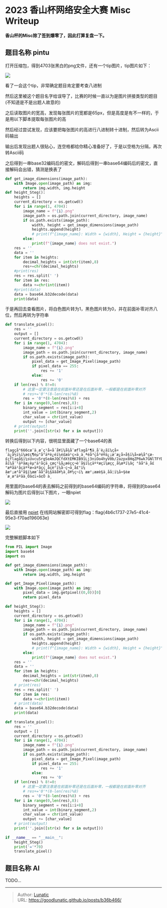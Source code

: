 # 2023 香山杯网络安全大赛 Misc Writeup

**香山杯的Misc除了签到爆零了，因此打算复盘一下。**
<!--more-->
## 题目名称 pintu
打开压缩包，得到4703张黑白的png文件，还有一个tip图片，tip图片如下：

![](imgs/image-20241018140223568.png)

看了一会这个tip，非常确定题目肯定要考查八进制

然后这里被这个题目名字给误导了，比赛的时候一直以为是图片拼接类型的题目(不知道是不是出题人故意的)

之后读取图片的宽高，发现每张图片的宽都是65px，但是高度是有不一样的，于是用以下脚本提取每张图片的高

然后经过尝试发现，应该要把每张图片的高进行八进制转十进制，然后转为Ascii码输出

输出后发现出题人很贴心，连空格都给你精心准备好了，于是以空格为分隔，再次转Ascii码

之后得到一串base32编码后的密文，解码后得到一串base64编码后的密文，直接解码会出错，猜测是换表了

```python
def get_image_dimensions(image_path):
    with Image.open(image_path) as img:
        return img.width, img.height
def height_Steg():
    heights = []
    current_directory = os.getcwd()
    for i in range(1, 4704):
        image_name = f"{i}.png"
        image_path = os.path.join(current_directory, image_name)
        if os.path.exists(image_path):
            width, height = get_image_dimensions(image_path)
            heights.append(height)
            # print(f"{image_name}: Width = {width}, Height = {height}")
        else:
            print(f"{image_name} does not exist.")
    res = ''
    data = ''
    for item in heights:
        decimal_heights = int(str(item),8)
        res+=chr(decimal_heights)
    #print(res)
    res = res.split(' ')
    for item in res:
        data +=chr(int(item))
    #print(data)
    data = base64.b32decode(data)
    print(data)
```

于是再回去查看图片，将白色图片转为1，黑色图片转为0，并在前面补零对齐八位，然后再转为字符串

```python
def translate_pixel():
    res = ''
    output = []
    current_directory = os.getcwd()
    for i in range(1, 4704):
        image_name = f"{i}.png"
        image_path = os.path.join(current_directory, image_name)
        if os.path.exists(image_path):
            pixel_data = get_Image_Pixel(image_path)
            if pixel_data == 255:
                res += '1'
            else:
                res += '0'
    if len(res) % 8!=0:
        # 这里一定要注意是在前面补零还是在后面补零，一般都是在前面补零对齐
        # res+='0'*(8-len(res)%8)
        res = '0'*(8-len(res)%8) + res
    for i in range(0,len(res),8):
        binary_segment = res[i:i+8]
        int_value = int(binary_segment,2)
        char_value = chr(int_value)
        output += [char_value]
    # print(output)
    print(''.join([str(x) for x in output]))
```

转换后得到以下内容，很明显里面藏了一个base64的表

```shell
flagçå°666cæ¯ä¸æ¯ç¹å«å´å¥ï¼å¾å¯æflagå¹¶ä¸å¨è¿ãï¼çå¤´ä¿å½ï¼ï¼æ¢ç¶èµ°å°äºè¿éï¼é£æä¹ç»ä¸ä¸ªéå³çå³é®ä¿¡æ¯æ¿å»å§ï¼å»æ¾å°çæ­£çflagå§ï¼sUvcu5rgSeAmJQCfdXtEMKIB91Lj3niOo4hyV0b/2azpx8HqZP6wk7GNlTFYDR+W                                 åï¼å¯¹äºãæ¿èµ°ä¹åçä¸çæç²¾å¿æéçç¬è¯å§ï¼çäººæçï¼æçç¸å¼æªï¼âç °âå°ä¸å£°æªåä¹åçäººæ­»äºãçç¸åçè°ï¼å·ç¬ä¸å£°ï¼
âæ²¡æ³å°å§ï¼ææ¯åå°å¼§ãâå¥½ä¸å¥½ç¬ï¼ ææ²¡ææè§ä¸åå¦ï¼å¤§èæ´æ¸æ°äºãà¸Õâ¢ï»â¢Õ à¸
```

用里面的base64的表去解码之前得到的base64编码的字符串，将得到的base64解码为图片后得到以下图片，一眼npiet

![](imgs/image-20241018140341885.png)

最后直接用 [npiet](https://www.bertnase.de/npiet/npiet-execute.php) 在线网站解密即可得到flag：flag{4b6c1737-27e5-41c4-95e3-f70ad196063e}

![](imgs/image-20241018140358372.png)

完整解题脚本如下
```python
from PIL import Image
import base64
import os

def get_image_dimensions(image_path):
    with Image.open(image_path) as img:
        return img.width, img.height

def get_Image_Pixel(image_path):
    with Image.open(image_path) as img:
        pixel_data = img.getpixel((0,0))[0]
        return pixel_data
    
def height_Steg():
    heights = []
    current_directory = os.getcwd()
    for i in range(1, 4704):
        image_name = f"{i}.png"
        image_path = os.path.join(current_directory, image_name)
        if os.path.exists(image_path):
            width, height = get_image_dimensions(image_path)
            heights.append(height)
            # print(f"{image_name}: Width = {width}, Height = {height}")
        else:
            print(f"{image_name} does not exist.")
    res = ''
    data = ''
    for item in heights:
        decimal_heights = int(str(item),8)
        res+=chr(decimal_heights)
    # print(res)
    res = res.split(' ')
    for item in res:
        data +=chr(int(item))
    # print(data)
    data = base64.b32decode(data)
    print(data)
    
def translate_pixel():
    res = ''
    output = []
    current_directory = os.getcwd()
    for i in range(1, 4704):
        image_name = f"{i}.png"
        image_path = os.path.join(current_directory, image_name)
        if os.path.exists(image_path):
            pixel_data = get_Image_Pixel(image_path)
            if pixel_data == 255:
                res += '1'
            else:
                res += '0'
    if len(res) % 8!=0:
        # 这里一定要注意是在前面补零还是在后面补零，一般都是在前面补零对齐
        # res+='0'*(8-len(res)%8)
        res = '0'*(8-len(res)%8) + res
    for i in range(0,len(res),8):
        binary_segment = res[i:i+8]
        int_value = int(binary_segment,2)
        char_value = chr(int_value)
        output += [char_value]
    # print(output)
    print(''.join([str(x) for x in output]))
    
if __name__ == "__main__":
    height_Steg()
    print('='*70)
    translate_pixel()
```

## 题目名称 AI
TODO...


---

> Author: [Lunatic](https://goodlunatic.github.io)  
> URL: https://goodlunatic.github.io/posts/b36b466/  

